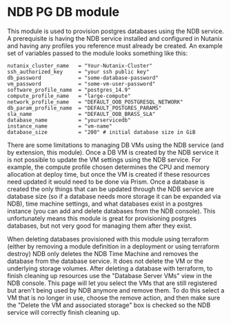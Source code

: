 # NDB PG DB module

This module is used to provision postgres databases using the NDB service. A prerequisite is having the NDB service installed and configured in Nutanix and having any profiles you reference must already be created. An example set of variables passed to the module looks something like this:

```
nutanix_cluster_name   = "Your-Nutanix-Cluster"
ssh_authorized_key     = "your ssh public key"
db_password            = "some-database-password"
vm_password            = "some-vm-user-password"
software_profile_name  = "postgres_14.9"
compute_profile_name   = "large-compute"
network_profile_name   = "DEFAULT_OOB_POSTGRESQL_NETWORK"
db_param_profile_name  = "DEFAULT_POSTGRES_PARAMS"
sla_name               = "DEFAULT_OOB_BRASS_SLA"
database_name          = "yourservicedb"
instance_name          = "vm-name"
database_size          = "200" # initial database size in GiB
```

There are some limitations to managing DB VMs using the NDB service (and by extension, this module). Once a DB VM is created by the NDB service it is not possible to update the VM settings using the NDB service. For example, the compute profile chosen determines the CPU and memory allocation at deploy time, but once the VM is created if these resources need updated it would need to be done via Prism. Once a database is created the only things that can be updated through the NDB service are database size (so if a database needs more storage it can be expanded via NDB), time machine settings, and what databases exist in a postgres instance (you can add and delete databases from the NDB console). This unfortunately means this module is great for provisioning postgres databases, but not very good for managing them after they exist.

When deleting databases provisioned with this module using terraform (either by removing a module definition in a deployment or using terraform destroy) NDB only deletes the NDB Time Machine and removes the database from the database service. It does not delete the VM or the underlying storage volumes. After deleting a database with terraform, to finish cleaning up resources use the "Database Server VMs" view in the NDB console. This page will let you select the VMs that are still registered but aren't being used by NDB anymore and remove them. To do this select a VM that is no longer in use, choose the remove action, and then make sure the "Delete the VM and associated storage" box is checked so the NDB service will correctly finish cleaning up.